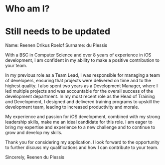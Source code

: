 # Who am I?

# Still needs to be updated

Name:     Reenen Drikus Roelof
Surname:  du Plessis

With a BSC in Computer Science and over 8 years of experience in iOS development, I am confident in my ability to make a positive contribution to your team.

In my previous role as a Team Lead, I was responsible for managing a team of developers, ensuring that projects were delivered on time and to the highest quality. I also spent two years as a Development Manager, where I led multiple projects and was accountable for the overall success of the development department. In my most recent role as the Head of Training and Development, I designed and delivered training programs to upskill the development team, leading to increased productivity and morale.

My experience and passion for iOS development, combined with my strong leadership skills, make me an ideal candidate for this role. I am eager to bring my expertise and experience to a new challenge and to continue to grow and develop my skills.

Thank you for considering my application. I look forward to the opportunity to further discuss my qualifications and how I can contribute to your team.

Sincerely,
Reenen du Plessis
